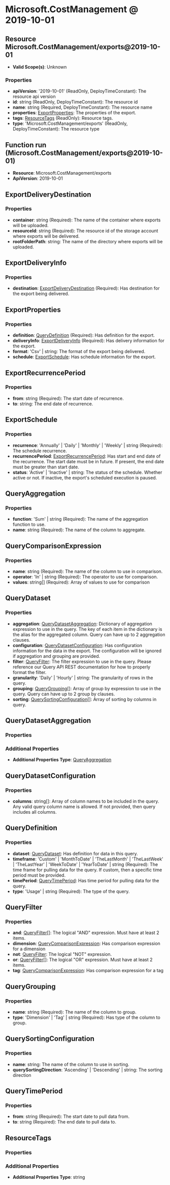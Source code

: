 # Microsoft.CostManagement @ 2019-10-01

## Resource Microsoft.CostManagement/exports@2019-10-01
* **Valid Scope(s)**: Unknown
### Properties
* **apiVersion**: '2019-10-01' (ReadOnly, DeployTimeConstant): The resource api version
* **id**: string (ReadOnly, DeployTimeConstant): The resource id
* **name**: string (Required, DeployTimeConstant): The resource name
* **properties**: [ExportProperties](#exportproperties): The properties of the export.
* **tags**: [ResourceTags](#resourcetags) (ReadOnly): Resource tags.
* **type**: 'Microsoft.CostManagement/exports' (ReadOnly, DeployTimeConstant): The resource type

## Function run (Microsoft.CostManagement/exports@2019-10-01)
* **Resource**: Microsoft.CostManagement/exports
* **ApiVersion**: 2019-10-01

## ExportDeliveryDestination
### Properties
* **container**: string (Required): The name of the container where exports will be uploaded.
* **resourceId**: string (Required): The resource id of the storage account where exports will be delivered.
* **rootFolderPath**: string: The name of the directory where exports will be uploaded.

## ExportDeliveryInfo
### Properties
* **destination**: [ExportDeliveryDestination](#exportdeliverydestination) (Required): Has destination for the export being delivered.

## ExportProperties
### Properties
* **definition**: [QueryDefinition](#querydefinition) (Required): Has definition for the export.
* **deliveryInfo**: [ExportDeliveryInfo](#exportdeliveryinfo) (Required): Has delivery information for the export.
* **format**: 'Csv' | string: The format of the export being delivered.
* **schedule**: [ExportSchedule](#exportschedule): Has schedule information for the export.

## ExportRecurrencePeriod
### Properties
* **from**: string (Required): The start date of recurrence.
* **to**: string: The end date of recurrence.

## ExportSchedule
### Properties
* **recurrence**: 'Annually' | 'Daily' | 'Monthly' | 'Weekly' | string (Required): The schedule recurrence.
* **recurrencePeriod**: [ExportRecurrencePeriod](#exportrecurrenceperiod): Has start and end date of the recurrence. The start date must be in future. If present, the end date must be greater than start date.
* **status**: 'Active' | 'Inactive' | string: The status of the schedule. Whether active or not. If inactive, the export's scheduled execution is paused.

## QueryAggregation
### Properties
* **function**: 'Sum' | string (Required): The name of the aggregation function to use.
* **name**: string (Required): The name of the column to aggregate.

## QueryComparisonExpression
### Properties
* **name**: string (Required): The name of the column to use in comparison.
* **operator**: 'In' | string (Required): The operator to use for comparison.
* **values**: string[] (Required): Array of values to use for comparison

## QueryDataset
### Properties
* **aggregation**: [QueryDatasetAggregation](#querydatasetaggregation): Dictionary of aggregation expression to use in the query. The key of each item in the dictionary is the alias for the aggregated column. Query can have up to 2 aggregation clauses.
* **configuration**: [QueryDatasetConfiguration](#querydatasetconfiguration): Has configuration information for the data in the export. The configuration will be ignored if aggregation and grouping are provided.
* **filter**: [QueryFilter](#queryfilter): The filter expression to use in the query. Please reference our Query API REST documentation for how to properly format the filter.
* **granularity**: 'Daily' | 'Hourly' | string: The granularity of rows in the query.
* **grouping**: [QueryGrouping](#querygrouping)[]: Array of group by expression to use in the query. Query can have up to 2 group by clauses.
* **sorting**: [QuerySortingConfiguration](#querysortingconfiguration)[]: Array of sorting by columns in query.

## QueryDatasetAggregation
### Properties
### Additional Properties
* **Additional Properties Type**: [QueryAggregation](#queryaggregation)

## QueryDatasetConfiguration
### Properties
* **columns**: string[]: Array of column names to be included in the query. Any valid query column name is allowed. If not provided, then query includes all columns.

## QueryDefinition
### Properties
* **dataset**: [QueryDataset](#querydataset): Has definition for data in this query.
* **timeframe**: 'Custom' | 'MonthToDate' | 'TheLastMonth' | 'TheLastWeek' | 'TheLastYear' | 'WeekToDate' | 'YearToDate' | string (Required): The time frame for pulling data for the query. If custom, then a specific time period must be provided.
* **timePeriod**: [QueryTimePeriod](#querytimeperiod): Has time period for pulling data for the query.
* **type**: 'Usage' | string (Required): The type of the query.

## QueryFilter
### Properties
* **and**: [QueryFilter](#queryfilter)[]: The logical "AND" expression. Must have at least 2 items.
* **dimension**: [QueryComparisonExpression](#querycomparisonexpression): Has comparison expression for a dimension
* **not**: [QueryFilter](#queryfilter): The logical "NOT" expression.
* **or**: [QueryFilter](#queryfilter)[]: The logical "OR" expression. Must have at least 2 items.
* **tag**: [QueryComparisonExpression](#querycomparisonexpression): Has comparison expression for a tag

## QueryGrouping
### Properties
* **name**: string (Required): The name of the column to group.
* **type**: 'Dimension' | 'Tag' | string (Required): Has type of the column to group.

## QuerySortingConfiguration
### Properties
* **name**: string: The name of the column to use in sorting.
* **querySortingDirection**: 'Ascending' | 'Descending' | string: The sorting direction

## QueryTimePeriod
### Properties
* **from**: string (Required): The start date to pull data from.
* **to**: string (Required): The end date to pull data to.

## ResourceTags
### Properties
### Additional Properties
* **Additional Properties Type**: string

